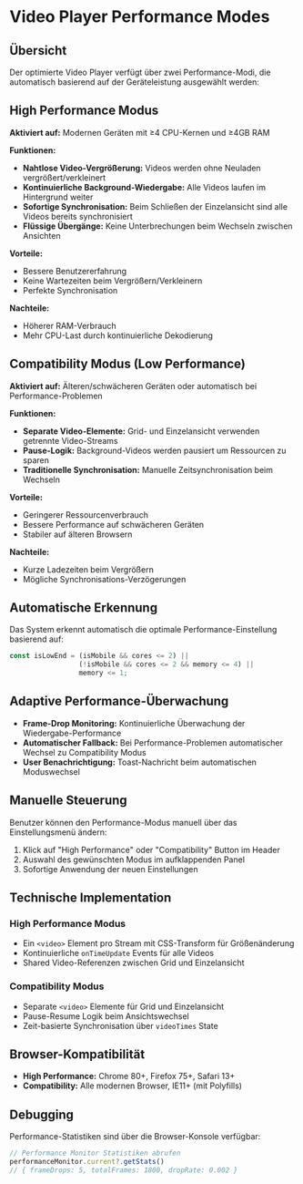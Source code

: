 # Video Player Performance Modes

## Übersicht

Der optimierte Video Player verfügt über zwei Performance-Modi, die automatisch basierend auf der Geräteleistung ausgewählt werden:

## High Performance Modus

**Aktiviert auf:** Modernen Geräten mit ≥4 CPU-Kernen und ≥4GB RAM

**Funktionen:**
- **Nahtlose Video-Vergrößerung:** Videos werden ohne Neuladen vergrößert/verkleinert
- **Kontinuierliche Background-Wiedergabe:** Alle Videos laufen im Hintergrund weiter
- **Sofortige Synchronisation:** Beim Schließen der Einzelansicht sind alle Videos bereits synchronisiert
- **Flüssige Übergänge:** Keine Unterbrechungen beim Wechseln zwischen Ansichten

**Vorteile:**
- Bessere Benutzererfahrung
- Keine Wartezeiten beim Vergrößern/Verkleinern
- Perfekte Synchronisation

**Nachteile:**
- Höherer RAM-Verbrauch
- Mehr CPU-Last durch kontinuierliche Dekodierung

## Compatibility Modus (Low Performance)

**Aktiviert auf:** Älteren/schwächeren Geräten oder automatisch bei Performance-Problemen

**Funktionen:**
- **Separate Video-Elemente:** Grid- und Einzelansicht verwenden getrennte Video-Streams
- **Pause-Logik:** Background-Videos werden pausiert um Ressourcen zu sparen
- **Traditionelle Synchronisation:** Manuelle Zeitsynchronisation beim Wechseln

**Vorteile:**
- Geringerer Ressourcenverbrauch
- Bessere Performance auf schwächeren Geräten
- Stabiler auf älteren Browsern

**Nachteile:**
- Kurze Ladezeiten beim Vergrößern
- Mögliche Synchronisations-Verzögerungen

## Automatische Erkennung

Das System erkennt automatisch die optimale Performance-Einstellung basierend auf:

```typescript
const isLowEnd = (isMobile && cores <= 2) || 
                 (!isMobile && cores <= 2 && memory <= 4) || 
                 memory <= 1;
```

## Adaptive Performance-Überwachung

- **Frame-Drop Monitoring:** Kontinuierliche Überwachung der Wiedergabe-Performance
- **Automatischer Fallback:** Bei Performance-Problemen automatischer Wechsel zu Compatibility Modus
- **User Benachrichtigung:** Toast-Nachricht beim automatischen Moduswechsel

## Manuelle Steuerung

Benutzer können den Performance-Modus manuell über das Einstellungsmenü ändern:

1. Klick auf "High Performance" oder "Compatibility" Button im Header
2. Auswahl des gewünschten Modus im aufklappenden Panel
3. Sofortige Anwendung der neuen Einstellungen

## Technische Implementation

### High Performance Modus
- Ein `<video>` Element pro Stream mit CSS-Transform für Größenänderung
- Kontinuierliche `onTimeUpdate` Events für alle Videos
- Shared Video-Referenzen zwischen Grid und Einzelansicht

### Compatibility Modus  
- Separate `<video>` Elemente für Grid und Einzelansicht
- Pause-Resume Logik beim Ansichtswechsel
- Zeit-basierte Synchronisation über `videoTimes` State

## Browser-Kompatibilität

- **High Performance:** Chrome 80+, Firefox 75+, Safari 13+
- **Compatibility:** Alle modernen Browser, IE11+ (mit Polyfills)

## Debugging

Performance-Statistiken sind über die Browser-Konsole verfügbar:

```javascript
// Performance Monitor Statistiken abrufen
performanceMonitor.current?.getStats()
// { frameDrops: 5, totalFrames: 1800, dropRate: 0.002 }
```